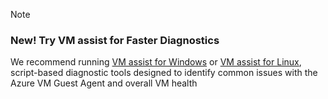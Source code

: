 > [!NOTE]
> ### **New! Try VM assist for Faster Diagnostics**
> We recommend running [VM assist for Windows](https://github.com/Azure/azure-support-scripts/blob/master/vmassist/windows) or [VM assist for Linux](https://github.com/Azure/azure-support-scripts/blob/master/vmassist/linux), script-based diagnostic tools designed to identify common issues with the Azure VM Guest Agent and overall VM health



